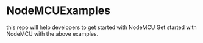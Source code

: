 # NodeMCUExamples
this repo will help developers to get started with NodeMCU
Get started with NodeMCU with the above examples.
